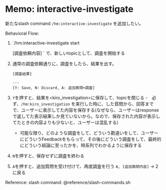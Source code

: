 # Memo: interactive-investigate

新たなslash command `/hm:interactive-investigate` を追加したい。

Behavioral Flow:
1. `/hm:interactive-investigate start

   [調査依頼内容]
   ` で、新しいtopicとして、調査を開始する
2. 通常の調査依頼通りに、調査をしたら、結果を出す。 
   ```
   [調査結果]
   
   ---
   [Y: Save, N: Discard, A: 追加質問+調査]
   ```
 3. `Y`を押すと、結果を<kiro_investigation>に保存して、topicを閉じる
    -　必ず、`/hm:kiro_investigation` を実行した時に、した質問から、回答までで、ユーザーに表示してた内容を保存する(なぜなら、ユーザーはresponseで返してた表示結果しか見ていないから。なので、保存された内容が表示してたときの内容よりも少ないと、ユーザーは混乱する)
    - 可能な限り、どのような調査をして、どういう勘違いをして、ユーザーにどういうFeedbackをもらって、その後にどういう調査をして、最終的にどういう結論に至ったかを、時系列でわかるように保存する
 4. `N`を押すと、保存せずに調査を終わる
 5. `A`を押すと、追加質問を受け付けて、再度調査を行う `A, [追加質問内容]` → 2に戻る

Reference:
slash command: @reference/slash-commands.sh
